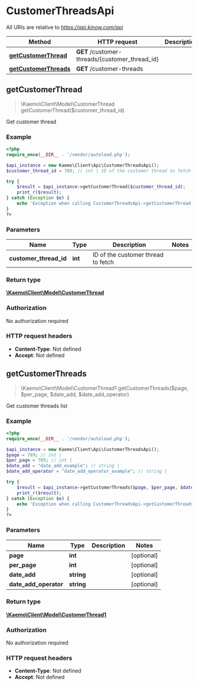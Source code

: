 # CustomerThreadsApi

All URIs are relative to *https://api.kinow.com/api*

Method | HTTP request | Description
------------- | ------------- | -------------
[**getCustomerThread**](#getCustomerThread) | **GET** /customer-threads/{customer_thread_id} | 
[**getCustomerThreads**](#getCustomerThreads) | **GET** /customer-threads | 


## **getCustomerThread**
> \Kaemo\Client\Model\CustomerThread getCustomerThread($customer_thread_id)



Get customer thread

### Example
```php
<?php
require_once(__DIR__ . '/vendor/autoload.php');

$api_instance = new Kaemo\Client\Api\CustomerThreadsApi();
$customer_thread_id = 789; // int | ID of the customer thread to fetch

try {
    $result = $api_instance->getCustomerThread($customer_thread_id);
    print_r($result);
} catch (Exception $e) {
    echo 'Exception when calling CustomerThreadsApi->getCustomerThread: ', $e->getMessage(), PHP_EOL;
}
?>
```

### Parameters

Name | Type | Description  | Notes
------------- | ------------- | ------------- | -------------
 **customer_thread_id** | **int**| ID of the customer thread to fetch |

### Return type

[**\Kaemo\Client\Model\CustomerThread**](#CustomerThread)

### Authorization

No authorization required

### HTTP request headers

 - **Content-Type**: Not defined
 - **Accept**: Not defined

## **getCustomerThreads**
> \Kaemo\Client\Model\CustomerThread1 getCustomerThreads($page, $per_page, $date_add, $date_add_operator)



Get customer threads list

### Example
```php
<?php
require_once(__DIR__ . '/vendor/autoload.php');

$api_instance = new Kaemo\Client\Api\CustomerThreadsApi();
$page = 789; // int | 
$per_page = 789; // int | 
$date_add = "date_add_example"; // string | 
$date_add_operator = "date_add_operator_example"; // string | 

try {
    $result = $api_instance->getCustomerThreads($page, $per_page, $date_add, $date_add_operator);
    print_r($result);
} catch (Exception $e) {
    echo 'Exception when calling CustomerThreadsApi->getCustomerThreads: ', $e->getMessage(), PHP_EOL;
}
?>
```

### Parameters

Name | Type | Description  | Notes
------------- | ------------- | ------------- | -------------
 **page** | **int**|  | [optional]
 **per_page** | **int**|  | [optional]
 **date_add** | **string**|  | [optional]
 **date_add_operator** | **string**|  | [optional]

### Return type

[**\Kaemo\Client\Model\CustomerThread1**](#CustomerThread1)

### Authorization

No authorization required

### HTTP request headers

 - **Content-Type**: Not defined
 - **Accept**: Not defined

